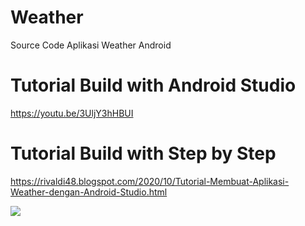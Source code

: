 # Weather
Source Code Aplikasi Weather Android

# Tutorial Build with Android Studio
https://youtu.be/3UljY3hHBUI

# Tutorial Build with Step by Step
https://rivaldi48.blogspot.com/2020/10/Tutorial-Membuat-Aplikasi-Weather-dengan-Android-Studio.html

<img src="https://1.bp.blogspot.com/-ZlQ2slkTOLY/X4EywvMWMwI/AAAAAAAAHnQ/HOvQ0KvEUVcpr2HUOCvCx0MTZrJFHsC5ACLcBGAsYHQ/s2048/Tutorial%2BMembuat%2BAplikasi%2BWeather.png" data-canonical-src="https://1.bp.blogspot.com/-ZlQ2slkTOLY/X4EywvMWMwI/AAAAAAAAHnQ/HOvQ0KvEUVcpr2HUOCvCx0MTZrJFHsC5ACLcBGAsYHQ/s2048/Tutorial%2BMembuat%2BAplikasi%2BWeather.png" style="max-width:100%;">
